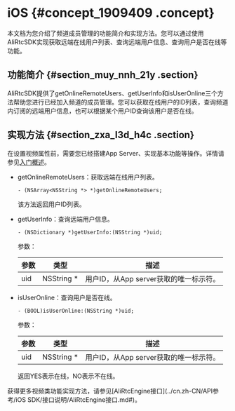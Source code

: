 # iOS {#concept_1909409 .concept}

本文档为您介绍了频道成员管理的功能简介和实现方法。您可以通过使用AliRtcSDK实现获取远端在线用户列表、查询远端用户信息、查询用户是否在线等功能。

## 功能简介 {#section_muy_nnh_21y .section}

AliRtcSDK提供了getOnlineRemoteUsers、getUserInfo和isUserOnline三个方法帮助您进行已经加入频道的成员管理。您可以获取在线用户的ID列表，查询频道内订阅的远端用户信息，也可以根据某个用户ID查询该用户是否在线。

## 实现方法 {#section_zxa_l3d_h4c .section}

在设置视频属性前，需要您已经搭建App Server、实现基本功能等操作。详情请参见[入门概述](../cn.zh-CN/快速入门/入门概述.md#)。

-   getOnlineRemoteUsers：获取远端在线用户列表。

    ``` {#codeblock_wlh_02c_ge3}
    - (NSArray<NSString *> *)getOnlineRemoteUsers;
    ```

    该方法返回用户ID列表。

-   getUserInfo：查询远端用户信息。

    ``` {#codeblock_vv5_upb_bjy}
    - (NSDictionary *)getUserInfo:(NSString *)uid;
    ```

    参数：

    |参数|类型|描述|
    |--|--|--|
    |uid|NSString \*|用户ID，从App server获取的唯一标示符。|

-   isUserOnline：查询用户是否在线。

    ``` {#codeblock_juc_m31_zmj}
    - (BOOL)isUserOnline:(NSString *)uid;
    ```

    参数：

    |参数|类型|描述|
    |--|--|--|
    |uid|NSString \*|用户ID，从App server获取的唯一标示符。|

    返回YES表示在线，NO表示不在线。


获得更多视频类功能实现方法，请参见[AliRtcEngine接口](../cn.zh-CN/API参考/iOS SDK/接口说明/AliRtcEngine接口.md#)。

